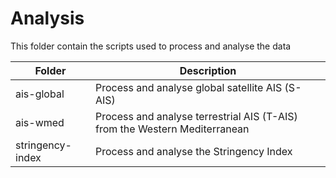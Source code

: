 # Analysis
This folder contain the scripts used to process and analyse the data



Folder          |  Description    
--------------- | -------------------
ais-global      | Process and analyse global satellite AIS (S-AIS)
ais-wmed        | Process and analyse terrestrial AIS (T-AIS) from the Western Mediterranean
stringency-index| Process and analyse the Stringency Index

